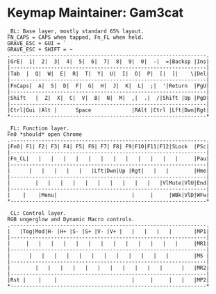 Keymap Maintainer: Gam3cat
==============================================================================
    _BL: Base layer, mostly standard 65% layout.
    FN_CAPS = CAPS when tapped, Fn_FL when held.
    GRAVE_ESC + GUI = `
    GRAVE_ESC + SHIFT = ~
    .---------------------------------------------------------------.
    |GrE|  1|  2|  3|  4|  5|  6|  7|  8|  9|  0|  -|  =|Backsp |Ins|
    |---------------------------------------------------------------|
    |Tab  |  Q|  W|  E|  R|  T|  Y|  U|  I|  O|  P|  [|  ]|    \|Del|
    |---------------------------------------------------------------|
    |FnCaps|  A|  S|  D|  F|  G|  H|  J|  K|  L|  ;|  '|Return  |PgU|
    |---------------------------------------------------------------|
    |Shift   |  Z|  X|  C|  V|  B|  N|  M|  ,|  .|  /|Shift |Up |PgD|
    |---------------------------------------------------------------|
    |Ctrl|Gui |Alt |      Space             |RAlt |Ctrl |Lft|Dwn|Rgt|
    *---------------------------------------------------------------*

    _FL: Function layer.
    Fn0 *should* open Chrome
    .---------------------------------------------------------------.
    |Fn0| F1| F2| F3| F4| F5| F6| F7| F8| F9|F10|F11|F12|SLock  |PSc|
    |---------------------------------------------------------------|
    |Fn_CL|   |   |   |   |   |   |   |   |   |   |   |   |     |Pau|
    |---------------------------------------------------------------|
    |      |   |   |   |   |   |Lft|Dwn|Up |Rgt|   |   |        |Hme|
    |---------------------------------------------------------------|
    |        |   |   |   |   |   |   |   |   |   |   |VlMute|VlU|End|
    |---------------------------------------------------------------|
    |    |    |Menu|                        |     |     |WBk|VlD|WFw|
    *---------------------------------------------------------------*

    _CL: Control layer.
    RGB ungerglow and Dynamic Macro controls.
    .---------------------------------------------------------------.
    |   |Tog|Mod|H- |H+ |S- |S+ |V- |V+ |   |   |   |   |       |MP1|
    |---------------------------------------------------------------|
    |     |   |   |   |   |   |   |   |   |   |   |   |   |     |MR1|
    |---------------------------------------------------------------|
    |      |   |   |   |   |   |   |   |   |   |   |   |        |MS |
    |---------------------------------------------------------------|
    |        |   |   |   |   |   |   |   |   |   |   |      |   |MR2|
    |---------------------------------------------------------------|
    |Rst |    |    |                        |     |     |   |   |MP2|
    *---------------------------------------------------------------*
